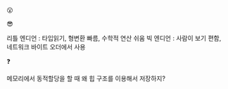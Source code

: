😮

😎

리틀 엔디언 : 타입읽기, 형변환 빠름, 수학적 연산 쉬움
빅 엔디언 : 사람이 보기 편함, 네트워크 바이트 오더에서 사용 


❓

메모리에서 동적할당을 할 때 왜 힙 구조를 이용해서 저장하지?
